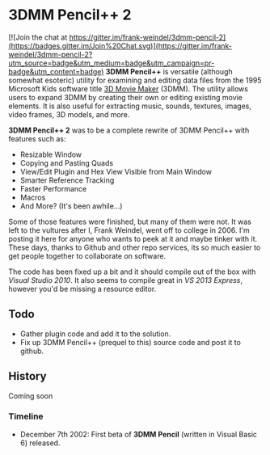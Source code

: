 3DMM Pencil++ 2
===============

[![Join the chat at https://gitter.im/frank-weindel/3dmm-pencil-2](https://badges.gitter.im/Join%20Chat.svg)](https://gitter.im/frank-weindel/3dmm-pencil-2?utm_source=badge&utm_medium=badge&utm_campaign=pr-badge&utm_content=badge)
**3DMM Pencil++** is versatile (although somewhat esoteric) utility for examining and editing data files from the 1995 Microsoft Kids software title [3D Movie Maker](http://en.wikipedia.org/wiki/3D_Movie_Maker) (3DMM). The utility allows users to expand 3DMM by creating their own or editing existing movie elements. It is also useful for extracting music, sounds, textures, images, video frames, 3D models, and more.

**3DMM Pencil++ 2** was to be a complete rewrite of 3DMM Pencil++ with features such as:
- Resizable Window
- Copying and Pasting Quads
- View/Edit Plugin and Hex View Visible from Main Window
- Smarter Reference Tracking
- Faster Performance
- Macros
- And More? (It's been awhile...)

Some of those features were finished, but many of them were not. It was left to the vultures after I, Frank Weindel, went off to college in 2006. I'm posting it here for anyone who wants to peek at it and maybe tinker with it. These days, thanks to Github and other repo services, its so much easier to get people together to collaborate on software.

The code has been fixed up a bit and it should compile out of the box with *Visual Studio 2010*. It also seems to compile great in *VS 2013 Express*, however you'd be missing a resource editor.

Todo
----
- Gather plugin code and add it to the solution.
- Fix up 3DMM Pencil++ (prequel to this) source code and post it to github.

History
-------
Coming soon
### Timeline ###
- December 7th 2002: First beta of **3DMM Pencil** (written in Visual Basic 6) released.